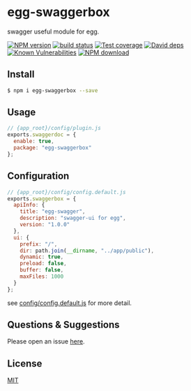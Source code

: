 # egg-swaggerbox

swagger useful module for egg.

[![NPM version][npm-image]][npm-url]
[![build status][travis-image]][travis-url]
[![Test coverage][codecov-image]][codecov-url]
[![David deps][david-image]][david-url]
[![Known Vulnerabilities][snyk-image]][snyk-url]
[![NPM download][download-image]][download-url]

[npm-image]: https://img.shields.io/npm/v/egg-swaggerbox.svg?style=flat-square
[npm-url]: https://npmjs.org/package/egg-swaggerbox
[travis-image]: https://img.shields.io/travis/okoala/egg-swaggerbox.svg?style=flat-square
[travis-url]: https://travis-ci.org/okoala/egg-swaggerbox
[codecov-image]: https://img.shields.io/codecov/c/github/okoala/egg-swaggerbox.svg?style=flat-square
[codecov-url]: https://codecov.io/gh/okoala/egg-swaggerbox
[david-image]: https://img.shields.io/david/okoala/egg-swaggerbox.svg?style=flat-square
[david-url]: https://david-dm.org/okoala/egg-swaggerbox
[snyk-image]: https://snyk.io/test/npm/egg-swaggerbox/badge.svg?style=flat-square
[snyk-url]: https://snyk.io/test/npm/egg-swaggerbox
[download-image]: https://img.shields.io/npm/dm/egg-swaggerbox.svg?style=flat-square
[download-url]: https://npmjs.org/package/egg-swaggerbox

## Install

```bash
$ npm i egg-swaggerbox --save
```

## Usage

```js
// {app_root}/config/plugin.js
exports.swaggerdoc = {
  enable: true,
  package: "egg-swaggerbox"
};
```

## Configuration

```js
// {app_root}/config/config.default.js
exports.swaggerbox = {
  apiInfo: {
    title: "egg-swagger",
    description: "swagger-ui for egg",
    version: "1.0.0"
  },
  ui: {
    prefix: "/",
    dir: path.join(__dirname, "../app/public"),
    dynamic: true,
    preload: false,
    buffer: false,
    maxFiles: 1000
  }
};
```

see [config/config.default.js](config/config.default.js) for more detail.

## Questions & Suggestions

Please open an issue [here](https://github.com/okoala/egg-swaggerbox/issues).

## License

[MIT](LICENSE)
